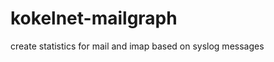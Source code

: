 kokelnet-mailgraph
==================

create statistics for mail and imap based on syslog messages
